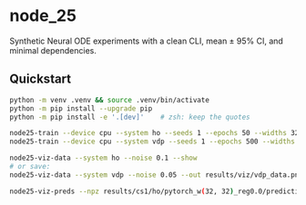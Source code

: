 # node_25

Synthetic Neural ODE experiments with a clean CLI, mean ± 95% CI, and minimal dependencies.

## Quickstart

```bash
python -m venv .venv && source .venv/bin/activate
python -m pip install --upgrade pip
python -m pip install -e '.[dev]'    # zsh: keep the quotes

node25-train --device cpu --system ho --seeds 1 --epochs 50 --widths 32,32 --noise 0.1
node25-train --device cpu --system vdp --seeds 1 --epochs 500 --widths 32 --noise 0.1

node25-viz-data --system ho --noise 0.1 --show
# or save:
node25-viz-data --system vdp --noise 0.05 --out results/viz/vdp_data.png

node25-viz-preds --npz results/cs1/ho/pytorch_w(32, 32)_reg0.0/predictions_seed0.npz --show
```